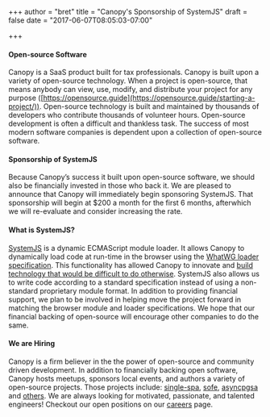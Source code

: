 +++
author = "bret"
title = "Canopy's Sponsorship of SystemJS"
draft = false
date = "2017-06-07T08:05:03-07:00"

+++

#### Open-source Software
Canopy is a SaaS product built for tax professionals. Canopy is built upon a variety of open-source technology. When a project is open-source, that means anybody can view, use, modify, and distribute your project for any purpose ([https://opensource.guide](https://opensource.guide/starting-a-project/)). Open-source technology is built and maintained by thousands of developers who contribute thousands of volunteer hours. Open-source development is often a difficult and thankless task. The success of most modern software companies is dependent upon a collection of open-source software.
 
#### Sponsorship of SystemJS
Because Canopy’s success it built upon open-source software, we should also be financially invested in those who back it. We are pleased to announce that Canopy will immediately begin sponsoring SystemJS. That sponsorship will begin at $200 a month for the first 6 months, afterwhich we will re-evaluate and consider increasing the rate.
 
#### What is SystemJS?
[SystemJS](https://github.com/systemjs/systemjs) is a dynamic ECMAScript module loader. It allows Canopy to dynamically load code at run-time in the browser using the [WhatWG loader specification](https://github.com/whatwg/loader). This functionality has allowed Canopy to innovate and [build technology that would be difficult to do otherwise](https://github.com/CanopyTax/sofe). SystemJS also allows us to write code according to a standard specification instead of using a non-standard proprietary module format. In addition to providing financial support, we plan to be involved in helping move the project forward in matching the browser module and loader specifications. We hope that our financial backing of open-source will encourage other companies to do the same.
 
#### We are Hiring
Canopy is a firm believer in the the power of open-source and community driven development. In addition to financially backing open software, Canopy hosts meetups, sponsors local events, and authors a variety of open-source projects. Those projects include: [single-spa](https://github.com/CanopyTax/single-spa), [sofe](https://github.com/CanopyTax/sofe), [asyncpgsa](https://github.com/CanopyTax/asyncpgsa) and [others](https://github.com/CanopyTax). We are always looking for motivated, passionate, and talented engineers! Checkout our open positions on our [careers](https://www.canopytax.com/careers/?utm_source=systemjs-blog) page.
